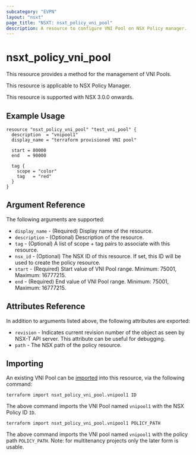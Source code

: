 ```yaml
---
subcategory: "EVPN"
layout: "nsxt"
page_title: "NSXT: nsxt_policy_vni_pool"
description: A resource to configure VNI Pool on NSX Policy manager.
---
```


# nsxt_policy_vni_pool

This resource provides a method for the management of VNI Pools.

This resource is applicable to NSX Policy Manager.

This resource is supported with NSX 3.0.0 onwards.

## Example Usage

```hcl
resource "nsxt_policy_vni_pool" "test_vni_pool" {
  description  = "vnipool1"
  display_name = "terraform provisioned VNI pool"

  start = 80000
  end   = 90000

  tag {
    scope = "color"
    tag   = "red"
  }
}
```

## Argument Reference

The following arguments are supported:

* `display_name` - (Required) Display name of the resource.
* `description` - (Optional) Description of the resource.
* `tag` - (Optional) A list of scope + tag pairs to associate with this resource.
* `nsx_id` - (Optional) The NSX ID of this resource. If set, this ID will be used to create the policy resource.
* `start` - (Required) Start value of VNI Pool range. Minimum: 75001, Maximum: 16777215.
* `end` - (Required) End value of VNI Pool range. Minimum: 75001, Maximum: 16777215.

## Attributes Reference

In addition to arguments listed above, the following attributes are exported:

* `revision` - Indicates current revision number of the object as seen by NSX-T API server. This attribute can be useful for debugging.
* `path` - The NSX path of the policy resource.

## Importing

An existing VNI Pool can be [imported][docs-import] into this resource, via the following command:

[docs-import]: https://www.terraform.io/cli/import

```
terraform import nsxt_policy_vni_pool.vnipool1 ID
```

The above command imports the VNI Pool named `vnipool1` with the NSX Policy ID `ID`.

```
terraform import nsxt_policy_vni_pool.vnipool1 POLICY_PATH
```
The above command imports the VNI pool named `vnipool1` with the policy path `POLICY_PATH`.
Note: for multitenancy projects only the later form is usable.